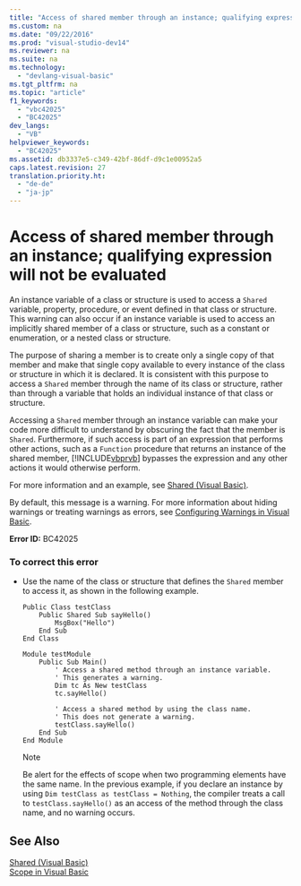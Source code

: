 ```yaml
---
title: "Access of shared member through an instance; qualifying expression will not be evaluated"
ms.custom: na
ms.date: "09/22/2016"
ms.prod: "visual-studio-dev14"
ms.reviewer: na
ms.suite: na
ms.technology: 
  - "devlang-visual-basic"
ms.tgt_pltfrm: na
ms.topic: "article"
f1_keywords: 
  - "vbc42025"
  - "BC42025"
dev_langs: 
  - "VB"
helpviewer_keywords: 
  - "BC42025"
ms.assetid: db3337e5-c349-42bf-86df-d9c1e00952a5
caps.latest.revision: 27
translation.priority.ht: 
  - "de-de"
  - "ja-jp"
---
```

# Access of shared member through an instance; qualifying expression will not be evaluated
An instance variable of a class or structure is used to access a `Shared` variable, property, procedure, or event defined in that class or structure. This warning can also occur if an instance variable is used to access an implicitly shared member of a class or structure, such as a constant or enumeration, or a nested class or structure.  
  
 The purpose of sharing a member is to create only a single copy of that member and make that single copy available to every instance of the class or structure in which it is declared. It is consistent with this purpose to access a `Shared` member through the name of its class or structure, rather than through a variable that holds an individual instance of that class or structure.  
  
 Accessing a `Shared` member through an instance variable can make your code more difficult to understand by obscuring the fact that the member is `Shared`. Furthermore, if such access is part of an expression that performs other actions, such as a `Function` procedure that returns an instance of the shared member, [!INCLUDE[vbprvb](../vs140/includes/vbprvb_md.md)] bypasses the expression and any other actions it would otherwise perform.  
  
 For more information and an example, see [Shared (Visual Basic)](../vs140/shared--visual-basic-.md).  
  
 By default, this message is a warning. For more information about hiding warnings or treating warnings as errors, see [Configuring Warnings in Visual Basic](../vs140/configuring-warnings-in-visual-basic.md).  
  
 **Error ID:** BC42025  
  
### To correct this error  
  
-   Use the name of the class or structure that defines the `Shared` member to access it, as shown in the following example.  
  
    ```vb#  
    Public Class testClass  
        Public Shared Sub sayHello()  
            MsgBox("Hello")  
        End Sub  
    End Class  
  
    Module testModule  
        Public Sub Main()  
            ' Access a shared method through an instance variable.  
            ' This generates a warning.  
            Dim tc As New testClass  
            tc.sayHello()  
  
            ' Access a shared method by using the class name.  
            ' This does not generate a warning.  
            testClass.sayHello()  
        End Sub  
    End Module  
    ```  
  
    > [!NOTE]
    >  Be alert for the effects of scope when two programming elements have the same name. In the previous example, if you declare an instance by using `Dim testClass as testClass = Nothing`, the compiler treats a call to `testClass.sayHello()` as an access of the method through the class name, and no warning occurs.  
  
## See Also  
 [Shared (Visual Basic)](../vs140/shared--visual-basic-.md)   
 [Scope in Visual Basic](../vs140/scope-in-visual-basic.md)